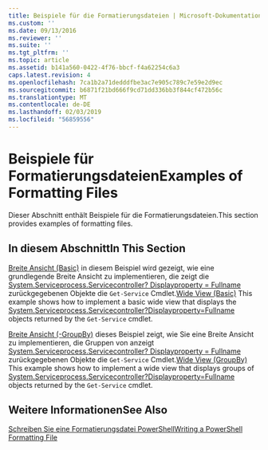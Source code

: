 ```yaml
---
title: Beispiele für die Formatierungsdateien | Microsoft-Dokumentation
ms.custom: ''
ms.date: 09/13/2016
ms.reviewer: ''
ms.suite: ''
ms.tgt_pltfrm: ''
ms.topic: article
ms.assetid: b141a560-0422-4f76-bbcf-f4a62254c6a3
caps.latest.revision: 4
ms.openlocfilehash: 7ca1b2a71dedddfbe3ac7e905c789c7e59e2d9ec
ms.sourcegitcommit: b6871f21bd666f9cd71dd336bb3f844cf472b56c
ms.translationtype: MT
ms.contentlocale: de-DE
ms.lasthandoff: 02/03/2019
ms.locfileid: "56859556"
---
```

# <a name="examples-of-formatting-files"></a><span data-ttu-id="8fac9-102">Beispiele für Formatierungsdateien</span><span class="sxs-lookup"><span data-stu-id="8fac9-102">Examples of Formatting Files</span></span>

<span data-ttu-id="8fac9-103">Dieser Abschnitt enthält Beispiele für die Formatierungsdateien.</span><span class="sxs-lookup"><span data-stu-id="8fac9-103">This section provides examples of formatting files.</span></span>

## <a name="in-this-section"></a><span data-ttu-id="8fac9-104">In diesem Abschnitt</span><span class="sxs-lookup"><span data-stu-id="8fac9-104">In This Section</span></span>

<span data-ttu-id="8fac9-105">[Breite Ansicht (Basic)](./wide-view-basic.md) in diesem Beispiel wird gezeigt, wie eine grundlegende Breite Ansicht zu implementieren, die zeigt die [System.Serviceprocess.Servicecontroller? Displayproperty = Fullname](/dotnet/api/System.ServiceProcess.ServiceController) zurückgegebenen Objekte die `Get-Service` Cmdlet.</span><span class="sxs-lookup"><span data-stu-id="8fac9-105">[Wide View (Basic)](./wide-view-basic.md) This example shows how to implement a basic wide view that displays the [System.Serviceprocess.Servicecontroller?Displayproperty=Fullname](/dotnet/api/System.ServiceProcess.ServiceController) objects returned by the `Get-Service` cmdlet.</span></span>

<span data-ttu-id="8fac9-106">[Breite Ansicht (-GroupBy)](./wide-view-groupby.md) dieses Beispiel zeigt, wie Sie eine Breite Ansicht zu implementieren, die Gruppen von anzeigt [System.Serviceprocess.Servicecontroller? Displayproperty = Fullname](/dotnet/api/System.ServiceProcess.ServiceController) zurückgegebenen Objekte die `Get-Service` Cmdlet.</span><span class="sxs-lookup"><span data-stu-id="8fac9-106">[Wide View (GroupBy)](./wide-view-groupby.md) This example shows how to implement a wide view that displays groups of [System.Serviceprocess.Servicecontroller?Displayproperty=Fullname](/dotnet/api/System.ServiceProcess.ServiceController) objects returned by the `Get-Service` cmdlet.</span></span>

## <a name="see-also"></a><span data-ttu-id="8fac9-107">Weitere Informationen</span><span class="sxs-lookup"><span data-stu-id="8fac9-107">See Also</span></span>

[<span data-ttu-id="8fac9-108">Schreiben Sie eine Formatierungsdatei PowerShell</span><span class="sxs-lookup"><span data-stu-id="8fac9-108">Writing a PowerShell Formatting File</span></span>](./writing-a-powershell-formatting-file.md)
